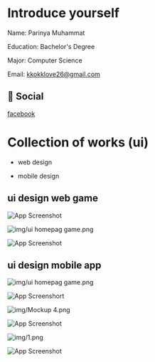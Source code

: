 
# Introduce yourself

Name: Parinya Muhammat

Education: Bachelor's Degree

Major: Computer Science

Email: kkokklove26@gmail.com

## 🔗 Social
[facebook](https://www.facebook.com/ParinyaMuhammat)




# Collection of works (ui)

- web design

- mobile design



## ui design web game

![App Screenshot](img/ui_homepage_game2.png)

![img/ui homepag game.png]([https://raw.githubusercontent.com/parinya02/portfolio/main/img/Mockup%205.jpg?token=GHSAT0AAAAAACAODCJ4LAPLLN7BOFVQV5GYZA5LIXQ](https://media.discordapp.net/attachments/663023432082128916/1088742208112443492/ui_homepag_game.png))

![App Screenshot](img/home.png)



## ui design mobile app

![img/ui homepag game.png](https://raw.githubusercontent.com/parinya02/portfolio/main/img/Mockup%205.jpg?token=GHSAT0AAAAAACAODCJ4LAPLLN7BOFVQV5GYZA5LIXQ)

![App Screenshort](https://raw.githubusercontent.com/parinya02/portfolio/main/img/Mockup%203.png?token=GHSAT0AAAAAACAODCJ42VIW7LJPD4NIVKMQZA5LVLQ)

![img/Mockup 4.png](https://raw.githubusercontent.com/parinya02/portfolio/main/img/Mockup%204.png?token=GHSAT0AAAAAACAODCJ4NERKMMBFBKAUT3JWZA5LWGA)

![App Screenshot](img/3.png)

![img/1.png](https://raw.githubusercontent.com/parinya02/portfolio/main/img/1.png?token=GHSAT0AAAAAACAODCJ4SKRWONTADJ46IIN6ZA5LZPQ)

![App Screenshot](img/2.png)

